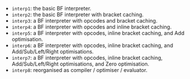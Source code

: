   * `interp1`: the basic BF interpreter.
  * `interp2`: the basic BF interpreter with bracket caching.
  * `interp3`: a BF interpreter with opcodes and bracket caching.
  * `interp4`: a BF interpreter with opcodes and inline bracket caching.
  * `interp5`: a BF interpreter with opcodes, inline bracket caching, and Add
    optimisation.
  * `interp6`: a BF interpreter with opcodes, inline bracket caching, and
    Add/Sub/Left/Right optimisations.
  * `interp7`: a BF interpreter with opcodes, inline bracket caching,
    Add/Sub/Left/Right optimisations, and Zero optimisation.
  * `interp8`: reorganised as compiler / optimiser / evaluator.
